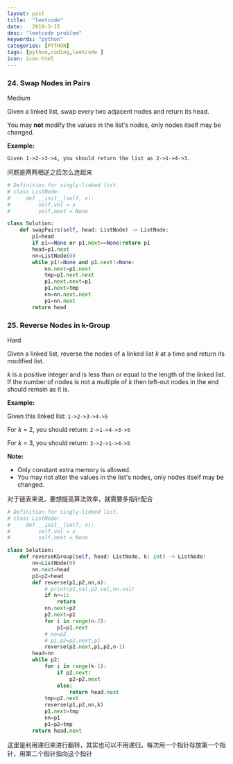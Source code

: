```yaml
---
layout: post
title:  "leetcode"
date:   2019-3-15
desc: "leetcode problem"
keywords: "python"
categories: [PYTHON]
tags: [python,coding,leetcode ]
icon: icon-html
---
```


### 24. Swap Nodes in Pairs

Medium

Given a linked list, swap every two adjacent nodes and return its head.

You may **not** modify the values in the list's nodes, only nodes itself may be changed.

 

**Example:**

```
Given 1->2->3->4, you should return the list as 2->1->4->3.
```

问题是两两相逆之后怎么连起来

```python
# Definition for singly-linked list.
# class ListNode:
#     def __init__(self, x):
#         self.val = x
#         self.next = None

class Solution:
    def swapPairs(self, head: ListNode) -> ListNode:
        p1=head
        if p1==None or p1.next==None:return p1 
        head=p1.next
        nn=ListNode(0)
        while p1!=None and p1.next!=None:
            nn.next=p1.next
            tmp=p1.next.next
            p1.next.next=p1
            p1.next=tmp
            nn=nn.next.next
            p1=nn.next
        return head
```



### 25. Reverse Nodes in k-Group

Hard

Given a linked list, reverse the nodes of a linked list *k* at a time and return its modified list.

*k* is a positive integer and is less than or equal to the length of the linked list. If the number of nodes is not a multiple of *k* then left-out nodes in the end should remain as it is.



**Example:**

Given this linked list: `1->2->3->4->5`

For *k* = 2, you should return: `2->1->4->3->5`

For *k* = 3, you should return: `3->2->1->4->5`

**Note:**

- Only constant extra memory is allowed.
- You may not alter the values in the list's nodes, only nodes itself may be changed.

对于链表来说，要想提高算法效率，就需要多指针配合

```python
# Definition for singly-linked list.
# class ListNode:
#     def __init__(self, x):
#         self.val = x
#         self.next = None

class Solution:
    def reverseKGroup(self, head: ListNode, k: int) -> ListNode:
        nn=ListNode(0)
        nn.next=head
        p1=p2=head
        def reverse(p1,p2,nn,n):
            # print(p1.val,p2.val,nn.val)
            if n<=1:
                return
            nn.next=p2
            p2.next=p1
            for i in range(n-2):
                p1=p1.next
            # nn=p2
            # p1,p2=p2.next,p1
            reverse(p2.next,p1,p2,n-1)
        head=nn
        while p2:
            for i in range(k-1):
                if p2.next:
                    p2=p2.next
                else:
                    return head.next
            tmp=p2.next
            reverse(p1,p2,nn,k)
            p1.next=tmp
            nn=p1
            p1=p2=tmp
        return head.next
```

这里是利用递归来进行翻转，其实也可以不用递归，每次用一个指针存放第一个指针，用第二个指针指向这个指针